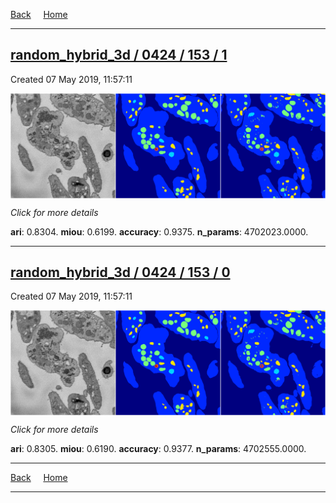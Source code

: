 
[Back](..)&nbsp;&nbsp;&nbsp;&nbsp;&nbsp;[Home](https://leapmanlab.github.io/snapshots)

---

<div class="summary"><a href="1"><h2>random_hybrid_3d / 0424 / 153 / 1</h2></a><p>Created 07 May 2019, 11:57:11
</p><a href="1"><img src="1/media/summary.png" align="center"></a><p>
<i>Click for more details</i>
</p></div>

**ari**: 0.8304. **miou**: 0.6199. **accuracy**: 0.9375. **n_params**: 4702023.0000. 

---

<div class="summary"><a href="0"><h2>random_hybrid_3d / 0424 / 153 / 0</h2></a><p>Created 07 May 2019, 11:57:11
</p><a href="0"><img src="0/media/summary.png" align="center"></a><p>
<i>Click for more details</i>
</p></div>

**ari**: 0.8305. **miou**: 0.6190. **accuracy**: 0.9377. **n_params**: 4702555.0000. 

---

[Back](..)&nbsp;&nbsp;&nbsp;&nbsp;&nbsp;[Home](https://leapmanlab.github.io/snapshots)

---